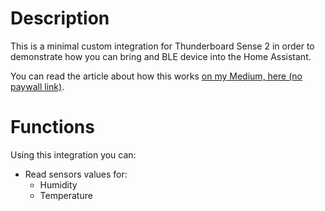 # Description
This is a minimal custom integration for Thunderboard Sense 2 in order to demonstrate how you can bring and BLE device into the Home Assistant.

You can read the article about how this works [on my Medium, here (no paywall link)](https://che-adrian.medium.com/bringing-a-new-ble-device-to-the-home-assistant-silabs-thunderboard-example-1f0d6094c84b?sk=cdbbac98afde4fe459c585f03fc132c1).

# Functions
Using this integration you can:

- Read sensors values for:
    - Humidity
    - Temperature